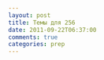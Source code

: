 ```yaml
---
layout: post
title: Темы для 256
date: 2011-09-22T06:37:00
comments: true
categories: prep
---
```


